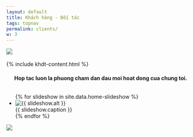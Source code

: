 ```yaml
---
layout: default
title: Khách hàng - Đối tác
tags: topnav
permalink: clients/
w: 3
---
```


<div class="row show-for-medium-up"> <!-- chi hien thi tren man hinh lon -->
	<div class="columns">
		<img src="http://placehold.it/1150x250" />
	</div>
</div>


<div class="row">
	<br>
	<div class="columns">
		{% include khdt-content.html %}
	</div>
</div>

<div class="row">
	<div class="columns">
		<br>
		<div class="panel callout text-centered">
			<h4>Hop tac luon la phuong cham dan dau moi hoat dong cua chung toi.</h4>
		</div>
	</div>
</div>

<!-- hien thi tren man hinh lon -->
<div class="row show-for-medium-up">
	<div class="columns">
		<ul class="home-slideshow" data-orbit>
	    	{% for slideshow in site.data.home-slideshow %}
		    <li>
		    	<img src="{{ site.baseurl }}/{{ slideshow.link }}" alt="{{ slideshow.alt }}" />
		    	<div class="orbit-caption">{{ slideshow.caption }}</div>
		    </li>
	    	{% endfor %}
	  	</ul>
	</div>
</div>

<!-- hien thi tren man hinh nho -->
<div class="row show-for-small-only">
	<div class="columns">
		<img src="http://placehold.it/640x400" />
	</div>
</div>